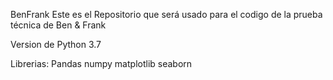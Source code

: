 BenFrank
Este es el Repositorio que será usado para el codigo de la prueba técnica de Ben & Frank

Version de Python 3.7

Librerias:
Pandas
numpy
matplotlib
seaborn

